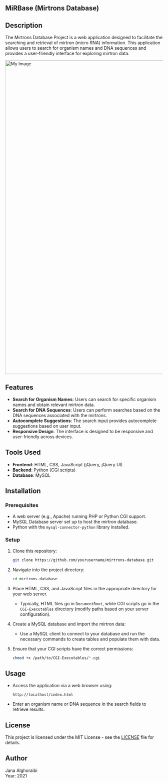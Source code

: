 ## MiRBase  (Mirtrons Database) 

## Description
The Mirtrons Database Project is a web application designed to facilitate the searching and retrieval of mirtron (micro RNA) information. 
This application allows users to search for organism names and DNA sequences and provides a user-friendly interface for exploring mirtron data.


<img src="https://github.com/jalghor/MiRBase/blob/main/images/search_example.png" alt="My Image" width="1000" />


## Features
- **Search for Organism Names**: Users can search for specific organism names and obtain relevant mirtron data.
- **Search for DNA Sequences**: Users can perform searches based on the DNA sequences associated with the mirtrons.
- **Autocomplete Suggestions**: The search input provides autocomplete suggestions based on user input.
- **Responsive Design**: The interface is designed to be responsive and user-friendly across devices.
  
## Tools Used
- **Frontend**: HTML, CSS, JavaScript (jQuery, jQuery UI)
- **Backend**: Python (CGI scripts)
- **Database**: MySQL

## Installation

### Prerequisites
- A web server (e.g., Apache) running PHP or Python CGI support.
- MySQL Database server set up to host the mirtron database.
- Python with the `mysql-connector-python` library installed.

### Setup
1. Clone this repository:
   ```bash
   git clone https://github.com/yourusername/mirtrons-database.git
   ```

2. Navigate into the project directory:
   ```bash
   cd mirtrons-database
   ```

3. Place HTML, CSS, and JavaScript files in the appropriate directory for your web server. 
   - Typically, HTML files go in `DocumentRoot`, while CGI scripts go in the `CGI-Executables` directory (modify paths based on your server configuration).

4. Create a MySQL database and import the mirtron data:
   - Use a MySQL client to connect to your database and run the necessary commands to create tables and populate them with data.

5. Ensure that your CGI scripts have the correct permissions:
   ```bash
   chmod +x /path/to/CGI-Executables/*.cgi
   ```

## Usage
- Access the application via a web browser using:
  ```plaintext
  http://localhost/index.html
  ```
- Enter an organism name or DNA sequence in the search fields to retrieve results.

## License
This project is licensed under the MIT License - see the [LICENSE](LICENSE) file for details.

## Author
Jana Alghoraibi  
Year: 2021
